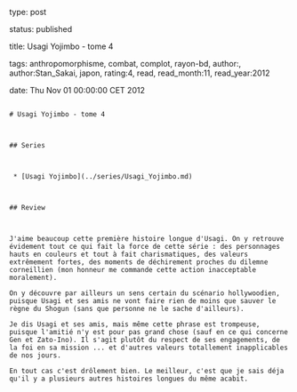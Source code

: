 type: post
status: published
title: Usagi Yojimbo - tome 4
tags:  anthropomorphisme,  combat,  complot,  rayon-bd, author:, author:Stan_Sakai, japon, rating:4, read, read_month:11, read_year:2012
date: Thu Nov 01 00:00:00 CET 2012
~~~~~~
# Usagi Yojimbo - tome 4

## Series

 * [Usagi Yojimbo](../series/Usagi_Yojimbo.md)

## Review

J'aime beaucoup cette première histoire longue d'Usagi. On y retrouve évidement tout ce qui fait la force de cette série : des personnages hauts en couleurs et tout à fait charismatiques, des valeurs extrêmement fortes, des moments de déchirement proches du dilemne corneillien (mon honneur me commande cette action inacceptable moralement).  
On y découvre par ailleurs un sens certain du scénario hollywoodien, puisque Usagi et ses amis ne vont faire rien de moins que sauver le règne du Shogun (sans que personne ne le sache d'ailleurs).  
Je dis Usagi et ses amis, mais même cette phrase est trompeuse, puisque l'amitié n'y est pour pas grand chose (sauf en ce qui concerne Gen et Zato-Ino). Il s'agit plutôt du respect de ses engagements, de la foi en sa mission ... et d'autres valeurs totallement inapplicables de nos jours.  
En tout cas c'est drôlement bien. Le meilleur, c'est que je sais déja qu'il y a plusieurs autres histoires longues du même acabit.